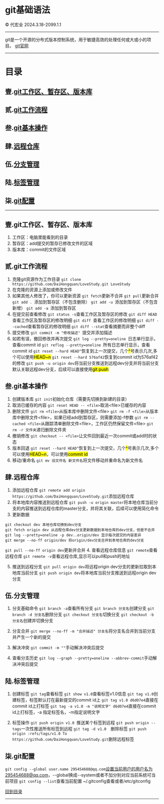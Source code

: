 # git基础语法
&copy; 代宏全 2024.3.18-2099.1.1

---
git是一个开源的分布式版本控制系统，用于敏捷高效的处理任何或大或小的项目。
[git官网](https://git-scm.com/)

---

<h1 id="menu">目录</h1>

## 壹.[git工作区、暂存区、版本库](#p1)
## 贰.[git工作流程](#p2)
## 叁.[git基本操作](#p3)
## 肆.[远程仓库](#p4)
## 伍.[分支管理](#p5)
## 陆.[标签管理](#p6)
## 柒.[git配置](#p7)

---



<h2 id="p1"> 壹.git工作区、暂存区、版本库</h2>

1. 工作区：电脑里能看到的目录
2. 暂存区：add提交的暂存已修改文件的区域
3. 版本库：commit的文件区域

<h2 id="p2"> 贰.git工作流程</h2>

1. 克隆git资源作为工作目录
`
git clone https://github.com/DaiHongquan/LoveStudy.git LoveStudy
`
2. 在克隆的资源上添加或修改文件
3. 如果其他人修改了，你可以更新资源
`
git fetch
`更新不合并
`
git pull
`更新合并
`
git add . 
`添加到暂存区（不包含删除）
`
git add -u 
`添加到暂存区（不包含新增）
`
git add -a 
`添加到暂存区
4. 在提交前查看修改
`
git status -s
`查看工作区及暂存区的修改
`
git diff HEAD
`查看工作区及暂存区的修改明细
`
git diff 
`查看工作区的修改明细
`
git diff --cached
`查看暂存区的修改明细
`
git diff --stat
`查看摘要而非整个diff
5. 提交修改
`
git commit -m "修改描述" 
`提交并添加描述
6. 如若有误，撤回修改并再次提交
`
git log --pretty=oneline 
`日志单行显示，查看commit id
`
git reflog --pretty=oneline 
`所有日志单行显示，查看commit id
`
git reset --hard HEAD^
`恢复到上一次提交，几个<mark>^</mark>号表示几次,多个可以使用<mark>HEAD~n</mark>
`
git reset --hard 576af42
`恢复到commit id为576af42的修改
`
git push -u origin dev
`将当前分支推送到远程dev分支并将当前分支默认关联远程dev分支，后续可以直接使用<mark>git push</mark>

<h2 id="p3"> 叁.git基本操作</h2>

1. 创建版本库
`
git init
`初始化仓库（需要先切换到新建的目录）
2. 取消已缓存的内容
`
git reset HEAD -- <file>
`取消\<file>已缓存的内容
3. 删除文件
`
git rm <file>
`从版本库中删除文件\<file>
`
git rm -f <file>
`从版本库中删除文件\<file>，如果已经add到暂存区，则需要添加-f参数
`
git rm --cached <file>
`从跟踪清单删除文件\<file>，工作区仍然保留文件\<file>
`
git rm -r 文件夹
`递归删除文件夹
4. 撤销修改
`
git checkout -- <file>
`让文件回到最近一次commit或add时的状态
5. 版本回退
`
git reset --hard HEAD^
`恢复到上一次提交，几个<mark>^</mark>号表示几次,多个可以使用<mark>HEAD~n</mark>，可以使用<mark>commit id</mark>
6. 移动/重命名
`
git mv 旧文件名 新文件名
`将文件移动并重命名为新文件名

<h2 id="p4"> 肆.远程仓库</h2>

1. 添加远程仓库
`
git remote add origin https://github.com/DaiHongquan/LoveStudy.git
`添加远程仓库
2. 将本地库内容推送到远程仓库
`
git push -u origin master
`将本地仓库当前分支的内容推送到远程仓库的master分支，并将其关联，后续可以使用简化命令
3. 更新数据
```
git checkout dev 本地仓库切换到dev分支
git fetch origin dev 从远程仓库dev分支更新数据到本地仓库的dev分支，但是不合并
git log --pretty=oneline -p dev..origin/dev 显示每次提交的内容差异
git merge --no-ff origin/dev 将origin/dev分支合并到本地仓库的dev分支
```
`
git pull --no-ff origin dev
`更新并合并
4. 查看远程仓库信息
`
git remote
`查看远程仓库
`
git remote -v
`查看远程仓库,显示可以pull和push的地址

5. 推送到远程分支
`
git pull origin dev
`将远程origin dev分支的更新拉取到本地库当前分支
`
git push origin dev
`将本地库当前分支推送到远程origin dev分支


<h2 id="p5"> 伍.分支管理</h2>

1. 分支基础命令
`
git branch -a
`查看所有分支
`
git branch 分支名
`创建分支
`
git branch -d 分支名
`删除分支
`
git checkout 分支名
`切换分支
`
git checkout -b 分支名
`创建并切换分支

2. 分支合并
`
git merge --no-ff -m "合并描述" 分支名
`将分支名合并到当前分支并产生一个新的提交 

3. 解决冲突
`
git commit -m ""
`手动解决冲突后提交

4. 查看分支历史
`
git log --graph --pretty=oneline --abbrev-commit
`手动解决冲突后提交

<h2 id="p6"> 陆.标签管理</h2>

1. 创建标签
`
git tag
`查看标签
`
git show v1.0
`查看标签v1.0信息
`
git tag v1.0
`创建标签，标签默认打在最新提交的commit id上
`
git tag v1.0 d6d07e4
`直接在commit id上打标签
`
git tag -a v1.0 -m "说明文字" d6d07e4
`直接在commit id上打标签，-a 指定标签名，-m指定说明文字

2. 标签操作
`
git push origin v1.0 
`推送某个标签到远程
`
git push origin --tags
`一次性推送所有标签到远程
`
git tag -d v1.0  
`删除标签
`
git push origin :refs/tags/v1.0 To https://github.com/DaiHongquan/LoveStudy.git
`删除远程标签

<h2 id="p6"> 柒.git配置</h2>

`
git config --global user.name 295454688@qq.com
`设置当前用户的用户名为295454688@qq.com，--global换成--system或者不加分别对应当前系统可当前项目
`
git config --list
`查看当前配置
~/.gitconfig查看或者/etc/gitconfig

[回到目录](#menu)

---














